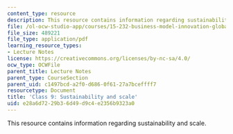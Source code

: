 ```yaml
---
content_type: resource
description: This resource contains information regarding sustainability and scale.
file: /ol-ocw-studio-app/courses/15-232-business-model-innovation-global-health-in-frontier-markets-fall-2013/e28a6d7229b36d49d9c4e2356b9323a0_MIT15_232F13_Class9.pdf
file_size: 489221
file_type: application/pdf
learning_resource_types:
- Lecture Notes
license: https://creativecommons.org/licenses/by-nc-sa/4.0/
ocw_type: OCWFile
parent_title: Lecture Notes
parent_type: CourseSection
parent_uid: c1497bcd-a2f0-d686-0f61-27a7bceffff7
resourcetype: Document
title: 'Class 9: Sustainability and scale'
uid: e28a6d72-29b3-6d49-d9c4-e2356b9323a0
---
```

This resource contains information regarding sustainability and scale.